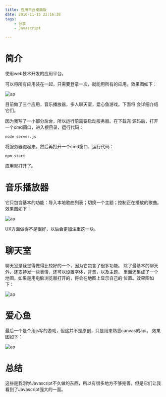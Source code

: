 ```yaml
---
title: 应用平台桌面版
date: 2016-11-15 22:16:38
tags: 
	- 分享
	- Javascript

---
```


# 简介

使用web技术开发的应用平台。

可以将所有应用装在一起，只需要登录一次，就能用所有的应用。效果图如下：

![ap](/images/applicationPlatform.png)

目前做了三个应用，音乐播放器，多人聊天室，爱心鱼游戏。下面将
会详细介绍它们。

因为我写了一小部分后台，所以运行前需要启动服务器。在下载完
源码后，打开一个cmd窗口，进入根目录，运行代码：

  ```
  node server.js
  ```

将服务器跑起来。然后再打开一个cmd窗口，运行代码：

  ```
  npm start
  ```



应用就打开了。

# 音乐播放器
它只包含基本的功能：导入本地歌曲列表；切换一个主题；控制正在播放的歌曲。
效果图如下：

![ap](/images/musicPlayer2.png)

UX方面做得不是很好，以后会更加注重这一块。


# 聊天室
聊天室是我觉得做得比较好的一个，因为它包含了很多功能。
除了最基本的聊天外，还支持发一些表情，还可以设置字体，背景，以及主题。
里面还集成了一个地图，如果是用电脑浏览器打开的，将会在地图上显示自己的
位置。效果图如下：

![ap](/images/chatRoom2.png)

# 爱心鱼
最后一个是个用js写的游戏，但这并不是原创，只是用来熟悉canvas的api。
效果图如下：

![ap](/images/loveFish.png)

# 总结
这些是我刚学Javascript不久做的东西，所以有很多地方不够完善。但是它们让我看到了Javascript强大的一面。